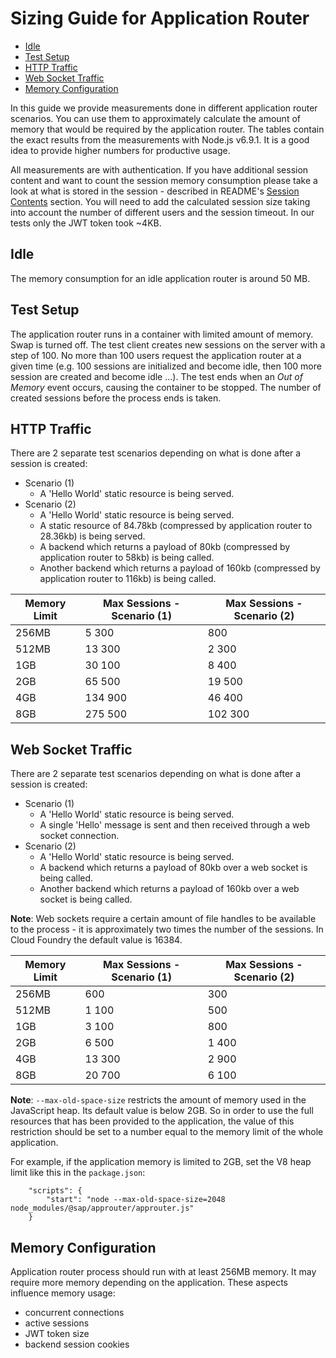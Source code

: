 Sizing Guide for Application Router
===================================

<!-- toc -->

- [Idle](#idle)
- [Test Setup](#test-setup)
- [HTTP Traffic](#http-traffic)
- [Web Socket Traffic](#web-socket-traffic)
- [Memory Configuration](#memory-configuration)

<!-- tocstop -->

In this guide we provide measurements done in different application router scenarios. You can use them to approximately calculate the amount of memory that would be required by the application router. The tables contain the exact results from the measurements with Node.js v6.9.1. It is a good idea to provide higher numbers for productive usage.

All measurements are with authentication. If you have additional session content and want to count the session memory consumption please take a look at what is stored in the session - described in README's [Session Contents](../README.md#session-contents) section. You will need to add the calculated session size taking into account the number of different users and the session timeout. In our tests only the JWT token took ~4KB.

## Idle
The memory consumption for an idle application router is around 50 MB.

## Test Setup

The application router runs in a container with limited amount of memory. Swap is turned off.
The test client creates new sessions on the server with a step of 100.
No more than 100 users request the application router at a given time
(e.g. 100 sessions are initialized and become idle, then 100 more session are created and become idle ...).
The test ends when an *Out of Memory* event occurs, causing the container to be stopped.
The number of created sessions before the process ends is taken.

## HTTP Traffic

There are 2 separate test scenarios depending on what is done after a session is created:
- Scenario (1)
  - A 'Hello World' static resource is being served.
- Scenario (2)
  - A 'Hello World' static resource is being served.
  - A static resource of 84.78kb (compressed by application router to 28.36kb) is being served.
  - A backend which returns a payload of 80kb (compressed by application router to 58kb) is being called.
  - Another backend which returns a payload of 160kb (compressed by application router to 116kb) is being called.

Memory Limit | Max Sessions - Scenario (1) | Max Sessions - Scenario (2)
------------ | --------------------------- | ---------------------------
256MB        | 5 300                       | 800
512MB        | 13 300                      | 2 300
1GB          | 30 100                      | 8 400
2GB          | 65 500                      | 19 500
4GB          | 134 900                     | 46 400
8GB          | 275 500                     | 102 300

## Web Socket Traffic

There are 2 separate test scenarios depending on what is done after a session is created:
- Scenario (1)
  - A 'Hello World' static resource is being served.
  - A single 'Hello' message is sent and then received through a web socket connection.
- Scenario (2)
  - A 'Hello World' static resource is being served.
  - A backend which returns a payload of 80kb over a web socket is being called.
  - Another backend which returns a payload of 160kb over a web socket is being called.

**Note**: Web sockets require a certain amount of file handles to be available to the process - it is approximately two times the number of the sessions.
In Cloud Foundry the default value is 16384.

Memory Limit | Max Sessions - Scenario (1) | Max Sessions - Scenario (2)
------------ | --------------------------- | ---------------------------
256MB        | 600                         | 300
512MB        | 1 100                       | 500
1GB          | 3 100                       | 800
2GB          | 6 500                       | 1 400
4GB          | 13 300                      | 2 900
8GB          | 20 700                      | 6 100

**Note**: `--max-old-space-size` restricts the amount of memory used in the JavaScript heap.
Its default value is below 2GB. So in order to use the full resources that has been provided to the application,
the value of this restriction should be set to a number equal to the memory limit of the whole application.

For example, if the application memory is limited to 2GB, set the V8 heap limit like this in the `package.json`:
```
    "scripts": {
        "start": "node --max-old-space-size=2048 node_modules/@sap/approuter/approuter.js"
    }
```

## Memory Configuration

Application router process should run with at least 256MB memory. It may require more memory depending on the application.
These aspects influence memory usage:
- concurrent connections
- active sessions
- JWT token size
- backend session cookies
